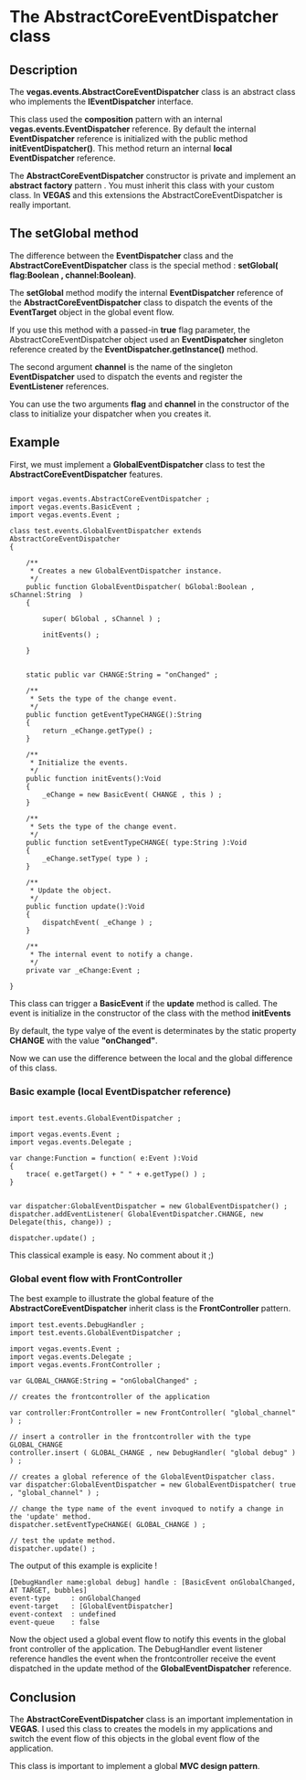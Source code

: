 # The AbstractCoreEventDispatcher class #

## Description ##

The **vegas.events.AbstractCoreEventDispatcher** class is an abstract class who implements the **IEventDispatcher** interface.

This class used the **composition** pattern with an internal **vegas.events.EventDispatcher** reference. By default the internal **EventDispatcher** reference is initialized with the public  method **initEventDispatcher()**. This method return an internal **local EventDispatcher** reference.

The **AbstractCoreEventDispatcher** constructor is private and implement an **abstract factory** pattern . You must inherit this class with your custom class. In **VEGAS** and this extensions the AbstractCoreEventDispatcher is really important.

## The setGlobal method ##

The difference between the **EventDispatcher** class and the **AbstractCoreEventDispatcher** class is the special method : **setGlobal( flag:Boolean , channel:Boolean)**.

The **setGlobal** method modify the internal **EventDispatcher** reference of the **AbstractCoreEventDispatcher** class to dispatch the events of the **EventTarget** object in the global event flow.

If you use this method with a passed-in **true** flag parameter, the AbstractCoreEventDispatcher object used an **EventDispatcher** singleton reference created by the **EventDispatcher.getInstance()** method.

The second argument **channel** is the name of the singleton **EventDispatcher** used to dispatch the events and register the **EventListener** references.

You can use the two arguments **flag** and **channel** in the constructor of the class to initialize your dispatcher when you creates it.

## Example ##

First, we must implement a **GlobalEventDispatcher** class to test the **AbstractCoreEventDispatcher** features.

```

import vegas.events.AbstractCoreEventDispatcher ;
import vegas.events.BasicEvent ;
import vegas.events.Event ;

class test.events.GlobalEventDispatcher extends AbstractCoreEventDispatcher
{

	/**
	 * Creates a new GlobalEventDispatcher instance.
	 */
	public function GlobalEventDispatcher( bGlobal:Boolean , sChannel:String  ) 
	{
		
		super( bGlobal , sChannel ) ;	
		
		initEvents() ;
		
	}

	
	static public var CHANGE:String = "onChanged" ;

	/**
	 * Sets the type of the change event.
	 */
	public function getEventTypeCHANGE():String
	{
		return _eChange.getType() ;
	}

	/**
	 * Initialize the events.
	 */
	public function initEvents():Void
	{
		_eChange = new BasicEvent( CHANGE , this ) ;
	}

	/**
	 * Sets the type of the change event.
	 */
	public function setEventTypeCHANGE( type:String ):Void
	{
		_eChange.setType( type ) ;
	}
	
	/**
	 * Update the object.
	 */
	public function update():Void 
	{
		dispatchEvent( _eChange ) ;
	}
	
	/**
	 * The internal event to notify a change.
	 */
	private var _eChange:Event ;
	
}
```

This class can trigger a **BasicEvent** if the **update** method is called. The event is initialize in the constructor of the class with the method **initEvents**

By default, the type valye of the event is determinates by the static property **CHANGE** with the value **"onChanged"**.

Now we can use the difference between the local and the global difference of this class.

### Basic example (local EventDispatcher reference) ###

```

import test.events.GlobalEventDispatcher ;

import vegas.events.Event ;
import vegas.events.Delegate ;

var change:Function = function( e:Event ):Void
{
	trace( e.getTarget() + " " + e.getType() ) ;	
}


var dispatcher:GlobalEventDispatcher = new GlobalEventDispatcher() ;
dispatcher.addEventListener( GlobalEventDispatcher.CHANGE, new Delegate(this, change)) ;

dispatcher.update() ;

```

This classical example is easy. No comment about it ;)

### Global event flow with FrontController ###

The best example to illustrate the global feature of the **AbstractCoreEventDispatcher** inherit class is the **FrontController** pattern.

```
import test.events.DebugHandler ;
import test.events.GlobalEventDispatcher ;

import vegas.events.Event ;
import vegas.events.Delegate ;
import vegas.events.FrontController ;

var GLOBAL_CHANGE:String = "onGlobalChanged" ;

// creates the frontcontroller of the application

var controller:FrontController = new FrontController( "global_channel" ) ;

// insert a controller in the frontcontroller with the type GLOBAL_CHANGE
controller.insert ( GLOBAL_CHANGE , new DebugHandler( "global debug" ) ) ;

// creates a global reference of the GlobalEventDispatcher class.
var dispatcher:GlobalEventDispatcher = new GlobalEventDispatcher( true , "global_channel" ) ;

// change the type name of the event invoqued to notify a change in the 'update' method.
dispatcher.setEventTypeCHANGE( GLOBAL_CHANGE ) ;

// test the update method.
dispatcher.update() ;
```

The output of this example is explicite !

```
[DebugHandler name:global debug] handle : [BasicEvent onGlobalChanged, AT TARGET, bubbles]
event-type     : onGlobalChanged
event-target   : [GlobalEventDispatcher]
event-context  : undefined
event-queue    : false
```

Now the object used a global event flow to notify this events in the global front controller of the application. The DebugHandler event listener reference handles the event when the frontcontroller receive the event dispatched in the update method of the **GlobalEventDispatcher** reference.

## Conclusion ##

The **AbstractCoreEventDispatcher** class is an important implementation in **VEGAS**. I used this class to creates the models in my applications and switch the event flow of this objects in the global event flow of the application.

This class is important to implement a global **MVC design pattern**.

